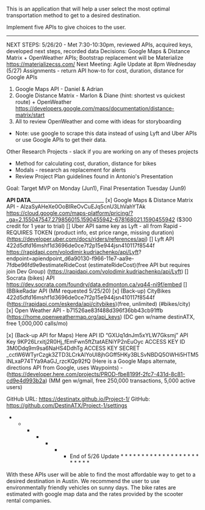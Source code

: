 This is an application that will help a user select the most optimal transportation method to get to a desired destination.

Implement five APIs to give choices to the user.

_______________________________________________________________________________________________
NEXT STEPS:
5/26/20 - Met 7:30-10:30pm, reviewed APIs, acquired keys, developed next steps, recorded data
Decisions:  Google Maps & Distance Matrix + OpenWeather APIs; Bootstrap replacement will be Materialize https://materializecss.com/
Next Meeting: Agile Update at 8pm Wednesday (5/27)
Assignments - return API how-to for cost, duration, distance for Google APIs
  1.  Google Maps API - Daniel & Adrian 
  2.  Google Distance Matrix - Marlon & Diane (hint: shortest vs quickest route) + OpenWeather
       https://developers.google.com/maps/documentation/distance-matrix/start
  3.  All to review OpenWeather and come with ideas for storyboarding
* Note:  use google to scrape this data instead of using Lyft and Uber APIs or use Google APIs to get their data.

Other Research Projects - slack if you are working on any of theses projects
- Method for calculating cost, duration, distance for bikes
- Modals - research as replacement for alerts
- Review Project Plan guidelines found in Antonio's Presentation

Goal:  Target MVP on Monday (Jun1), Final Presentation Tuesday (Jun9)

____________________________API DATA__________________________________________________________
[x] Google Maps & Distance Matrix API - AIzaSyAHeXe0OoBIReOvCuEJq5cnU3LhVahYTAk 
            https://cloud.google.com/maps-platform/pricing/?_ga=2.155047547.279856015.1590455942-678168021.1590455942
            ($300 credit for 1 year to trial)
[] Uber API same key as Lyft - all from Rapid - REQUIRES TOKEN
            (product info, est price range, missing duration)
            (https://developer.uber.com/docs/riders/references/api)
[] Lyft API 422d5dfd16mshf1d3696de0ce7f2p15e944jsn410117f8544f
            https://rapidapi.com/volodimir.kudriachenko/api/Lyft?       endpoint=apiendpoint_d6a90130-f966-11e7-aa9e-7fdbe96fd9e9estimateRideCost
            (estimateRideCost)(free API but requires join Dev Group)
            (https://rapidapi.com/volodimir.kudriachenko/api/Lyft)
[] Socrata (bikes) API
            https://dev.socrata.com/foundry/data.edmonton.ca/vq44-ni9f/embed
[] (BBikeRadar API (MM requested 5/25/20)
[x] (Back-up) CityBikes 422d5dfd16mshf1d3696de0ce7f2p15e944jsn410117f8544f 
             (https://rapidapi.com/eskerda/api/citybikes)(free, unlimited) (#bikes/city)
[x] Open Weather API - b71526ae83f488d396f36bb43cb91ffb 
            (https://home.openweathermap.org/api_keys)
            (DC gen w/name destinATX, free 1,000,000 calls/mo)

[x] (Back-up API for Maps) Here   API ID “GXUq1dnJm5xYLW7Gksmj”
        API Key 9KP26Lrxitj2R0Hj_fEmFwn5ftZtatAENiYP2nEuOyc
        ACCESS KEY ID    3M0Ddq9m9sa6NaHS4DdhTg
        ACCESS KEY SECRET _cctW6WTyrCzgk3ZTD3LCrkAIYoUI8jhGGff5HKy3BLSvNBDQ5OWHi5HTM5lNLxaP74TYa9AaGJ_rzcKQp92fQ
        (Here is a Google Maps alternate, directions API from Google, uses Waypoints) -
        (https://developer.here.com/projects/PROD-fbe8199f-2fc7-431d-8c81-cd9e4d993b2a)
        (MM gen w/gmail, free 250,000 transactions, 5,000 active users)

GitHub URL:  https://destinatx.github.io/Project-1/
GitHub:  https://github.com/DestinATX/Project-1/settings

* * * * * * * End of 5/26 Update * * * * * * * * * * * * * * * * * * * * * * * * 


With these APIs user will be able to find the most affordable way to get to a desired destination in Austin.
We recommend the user to use environmentally friendly vehicles on sunny days.
The bike rates are estimated with google map data and the rates provided by the scooter rental companies. 


